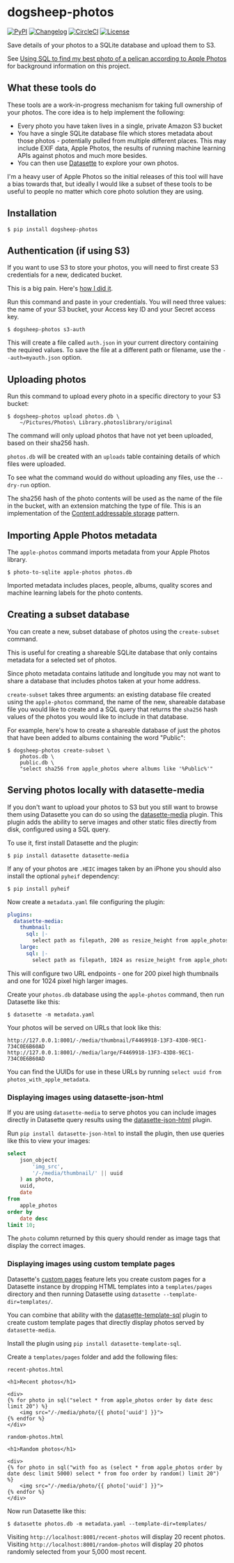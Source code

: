 # dogsheep-photos

[![PyPI](https://img.shields.io/pypi/v/dogsheep-photos.svg)](https://pypi.org/project/dogsheep-photos/)
[![Changelog](https://img.shields.io/github/v/release/dogsheep/dogsheep-photos?include_prereleases&label=changelog)](https://github.com/dogsheep/dogsheep-photos/releases)
[![CircleCI](https://circleci.com/gh/dogsheep/dogsheep-photos.svg?style=svg)](https://circleci.com/gh/dogsheep/dogsheep-photos)
[![License](https://img.shields.io/badge/license-Apache%202.0-blue.svg)](https://github.com/dogsheep/dogsheep-photos/blob/master/LICENSE)

Save details of your photos to a SQLite database and upload them to S3.

See [Using SQL to find my best photo of a pelican according to Apple Photos](https://simonwillison.net/2020/May/21/apple-photos-sqlite/) for background information on this project.

## What these tools do

These tools are a work-in-progress mechanism for taking full ownership of your photos. The core idea is to help implement the following:

* Every photo you have taken lives in a single, private Amazon S3 bucket
* You have a single SQLite database file which stores metadata about those photos - potentially pulled from multiple different places. This may include EXIF data, Apple Photos, the results of running machine learning APIs against photos and much more besides.
* You can then use [Datasette](https://github.com/simonw/datasette) to explore your own photos.

I'm a heavy user of Apple Photos so the initial releases of this tool will have a bias towards that, but ideally I would like a subset of these tools to be useful to people no matter which core photo solution they are using.

## Installation

    $ pip install dogsheep-photos

## Authentication (if using S3)

If you want to use S3 to store your photos, you will need to first create S3 credentials for a new, dedicated bucket.

This is a big pain. Here's [how I did it](https://github.com/dogsheep/dogsheep-photos/issues/4).

Run this command and paste in your credentials. You will need three values: the name of your S3 bucket, your Access key ID and your Secret access key.

    $ dogsheep-photos s3-auth

This will create a file called `auth.json` in your current directory containing the required values. To save the file at a different path or filename, use the `--auth=myauth.json` option.

## Uploading photos

Run this command to upload every photo in a specific directory to your S3 bucket:

    $ dogsheep-photos upload photos.db \
        ~/Pictures/Photos\ Library.photoslibrary/original

The command will only upload photos that have not yet been uploaded, based on their sha256 hash.

`photos.db` will be created with an `uploads` table containing details of which files were uploaded.

To see what the command would do without uploading any files, use the `--dry-run` option.

The sha256 hash of the photo contents will be used as the name of the file in the bucket, with an extension matching the type of file. This is an implementation of the [Content addressable storage](https://en.wikipedia.org/wiki/Content-addressable_storage) pattern.

## Importing Apple Photos metadata

The `apple-photos` command imports metadata from your Apple Photos library.

    $ photo-to-sqlite apple-photos photos.db

Imported metadata includes places, people, albums, quality scores and machine learning labels for the photo contents.

## Creating a subset database

You can create a new, subset database of photos using the `create-subset` command.

This is useful for creating a shareable SQLite database that only contains metadata for a selected set of photos.

Since photo metadata contains latitude and longitude you may not want to share a database that includes photos taken at your home address.

`create-subset` takes three arguments: an existing database file created using the `apple-photos` command, the name of the new, shareable database file you would like to create and a SQL query that returns the `sha256` hash values of the photos you would like to include in that database.

For example, here's how to create a shareable database of just the photos that have been added to albums containing the word "Public":

    $ dogsheep-photos create-subset \
        photos.db \
        public.db \
        "select sha256 from apple_photos where albums like '%Public%'"

## Serving photos locally with datasette-media

If you don't want to upload your photos to S3 but you still want to browse them using Datasette you can do so using the [datasette-media](https://github.com/simonw/datasette-media) plugin. This plugin adds the ability to serve images and other static files directly from disk, configured using a SQL query.

To use it, first install Datasette and the plugin:

    $ pip install datasette datasette-media

If any of your photos are `.HEIC` images taken by an iPhone you should also install the optional `pyheif` dependency:

    $ pip install pyheif

Now create a `metadata.yaml` file configuring the plugin:

```yaml
plugins:
  datasette-media:
    thumbnail:
      sql: |-
        select path as filepath, 200 as resize_height from apple_photos where uuid = :key
    large:
      sql: |-
        select path as filepath, 1024 as resize_height from apple_photos where uuid = :key
```
This will configure two URL endpoints - one for 200 pixel high thumbnails and one for 1024 pixel high larger images.

Create your `photos.db` database using the `apple-photos` command, then run Datasette like this:

    $ datasette -m metadata.yaml

Your photos will be served on URLs that look like this:

    http://127.0.0.1:8001/-/media/thumbnail/F4469918-13F3-43D8-9EC1-734C0E6B60AD
    http://127.0.0.1:8001/-/media/large/F4469918-13F3-43D8-9EC1-734C0E6B60AD

You can find the UUIDs for use in these URLs by running `select uuid from photos_with_apple_metadata`.

### Displaying images using datasette-json-html

If you are using `datasette-media` to serve photos you can include images directly in Datasette query results using the [datasette-json-html](https://github.com/simonw/datasette-json-html) plugin.

Run `pip install datasette-json-html` to install the plugin, then use queries like this to view your images:

```sql
select
    json_object(
        'img_src',
        '/-/media/thumbnail/' || uuid
    ) as photo,
    uuid,
    date
from
    apple_photos
order by
    date desc
limit 10;
```
The `photo` column returned by this query should render as image tags that display the correct images.

### Displaying images using custom template pages

Datasette's [custom pages](https://datasette.readthedocs.io/en/stable/custom_templates.html#custom-pages) feature lets you create custom pages for a Datasette instance by dropping HTML templates into a `templates/pages` directory and then running Datasette using `datasette --template-dir=templates/`.

You can combine that ability with the [datasette-template-sql](https://github.com/simonw/datasette-template-sql) plugin to create custom template pages that directly display photos served by `datasette-media`.

Install the plugin using `pip install datasette-template-sql`.

Create a `templates/pages` folder and add the following files:

`recent-photos.html`
```html+jinja
<h1>Recent photos</h1>

<div>
{% for photo in sql("select * from apple_photos order by date desc limit 20") %}
    <img src="/-/media/photo/{{ photo['uuid'] }}">
{% endfor %}
</div>
```
`random-photos.html`
```html+jinja
<h1>Random photos</h1>

<div>
{% for photo in sql("with foo as (select * from apple_photos order by date desc limit 5000) select * from foo order by random() limit 20") %}
    <img src="/-/media/photo/{{ photo['uuid'] }}">
{% endfor %}
</div>
```
Now run Datasette like this:

    $ datasette photos.db -m metadata.yaml --template-dir=templates/

Visiting `http://localhost:8001/recent-photos` will display 20 recent photos. Visiting `http://localhost:8001/random-photos` will display 20 photos randomly selected from your 5,000 most recent.

